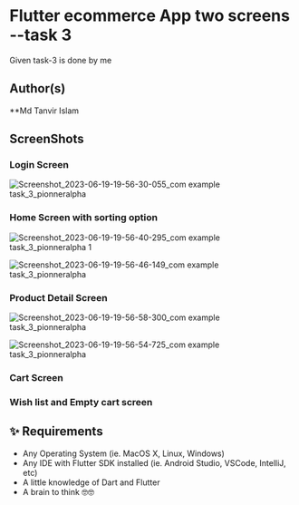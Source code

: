 # Flutter ecommerce App two screens --task 3

Given task-3 is done by me
##  Author(s)
**Md Tanvir Islam




## ScreenShots 
### Login Screen
![Screenshot_2023-06-19-19-56-30-055_com example task_3_pionneralpha](https://github.com/Tanvir1319/task-3-pionner-alpha/assets/113799587/64d15374-0450-4917-8809-202ed38b379c)



### Home Screen with sorting option

![Screenshot_2023-06-19-19-56-40-295_com example task_3_pionneralpha 1](https://github.com/Tanvir1319/task-3-pionner-alpha/assets/113799587/1125acf5-ff73-425c-8983-a5d72b5ad957)

![Screenshot_2023-06-19-19-56-46-149_com example task_3_pionneralpha](https://github.com/Tanvir1319/task-3-pionner-alpha/assets/113799587/56bb324e-1f6f-43e6-a6d4-c292d92f25cf)

###  Product Detail Screen

![Screenshot_2023-06-19-19-56-58-300_com example task_3_pionneralpha](https://github.com/Tanvir1319/task-3-pionner-alpha/assets/113799587/1eb7ce8b-4423-440e-a557-a6321158a57f)


![Screenshot_2023-06-19-19-56-54-725_com example task_3_pionneralpha](https://github.com/Tanvir1319/task-3-pionner-alpha/assets/113799587/063d68f0-7f75-4a65-b476-cecdf8860a42)

### Cart Screen

### Wish list and Empty cart screen


## ✨ Requirements
* Any Operating System (ie. MacOS X, Linux, Windows)
* Any IDE with Flutter SDK installed (ie.  Android Studio, VSCode, IntelliJ, etc)
* A little knowledge of Dart and Flutter
* A brain to think 🤓🤓
